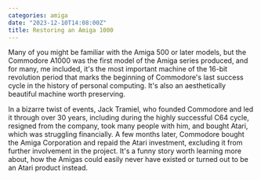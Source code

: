 ```yaml
---
categories: amiga
date: "2023-12-10T14:08:00Z"
title: Restoring an Amiga 1000
---
```


Many of you might be familiar with the Amiga 500 or later models, but the Commodore A1000 was the first model of the Amiga series produced, and for many, me included, it's the most important machine of the 16-bit revolution period that marks the beginning of Commodore's last success cycle in the history of personal computing. It's also an aesthetically beautiful machine worth preserving.

In a bizarre twist of events, Jack Tramiel, who founded Commodore and led it through over 30 years, including during the highly successful C64 cycle, resigned from the company, took many people with him, and bought Atari, which was struggling financially. A few months later, Commodore bought the Amiga Corporation and repaid the Atari investment, excluding it from further involvement in the project. It's a funny story worth learning more about, how the Amigas could easily never have existed or turned out to be an Atari product instead.


